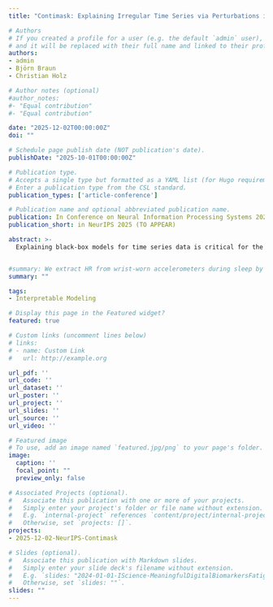 ```yaml
---
title: "Contimask: Explaining Irregular Time Series via Perturbations in Continuous Time"

# Authors
# If you created a profile for a user (e.g. the default `admin` user), write the username (folder name) here 
# and it will be replaced with their full name and linked to their profile.
authors:
- admin
- Björn Braun
- Christian Holz

# Author notes (optional)
#author_notes:
#- "Equal contribution"
#- "Equal contribution"

date: "2025-12-02T00:00:00Z"
doi: ""

# Schedule page publish date (NOT publication's date).
publishDate: "2025-10-01T00:00:00Z"

# Publication type.
# Accepts a single type but formatted as a YAML list (for Hugo requirements).
# Enter a publication type from the CSL standard.
publication_types: ['article-conference']

# Publication name and optional abbreviated publication name.
publication: In Conference on Neural Information Processing Systems 2025 (NeurIPS - TO APPEAR)
publication_short: in NeurIPS 2025 (TO APPEAR)

abstract: >-
  Explaining black-box models for time series data is critical for the wide-scale adoption of deep learning techniques across domains such as healthcare. Recently, explainability methods for deep time series models have seen significant progress by adopting saliency methods that perturb masked segments of time series to uncover their importance towards the prediction of black-box models. Thus far, such methods have been largely restricted to regular time series. Irregular time series, however, sampled at irregular time intervals and potentially with missing values, are the dominant form of time series in various critical domains (e.g., hospital records). In this paper, we conduct the first evaluation of saliency methods for the interpretation of irregular time series models. We first translate techniques for regular time series into the continuous time realm of irregular time series and show under which circumstances such techniques are still applicable. However, existing perturbation techniques neglect the timing and structure of observed data, e.g., informative missingness when data is not missing at random. Thus, we propose Contimask, a simple framework to also apply non-differentiable perturbations, such as simulating that parts of the data had not been observed using NeuroEvolution. Doing so, we are first to successfully detect saliency that is independent of the value of observed data and achieve significant improvements at interpreting irregular time series models on real-world data where 90% of the data is missing.


#summary: We extract HR from wrist-worn accelerometers during sleep by tracing HR curves in the frequncy domain. Our approach further includes motion artifact removal and simple post-processing to bring down the MAE to 0.88 BPM averaged across participants of our novel dataset.
summary: ""

tags:
- Interpretable Modeling

# Display this page in the Featured widget?
featured: true

# Custom links (uncomment lines below)
# links:
# - name: Custom Link
#   url: http://example.org

url_pdf: ''
url_code: ''
url_dataset: ''
url_poster: ''
url_project: ''
url_slides: ''
url_source: ''
url_video: ''

# Featured image
# To use, add an image named `featured.jpg/png` to your page's folder. 
image:
  caption: ''
  focal_point: ""
  preview_only: false

# Associated Projects (optional).
#   Associate this publication with one or more of your projects.
#   Simply enter your project's folder or file name without extension.
#   E.g. `internal-project` references `content/project/internal-project/index.md`.
#   Otherwise, set `projects: []`.
projects:
- 2025-12-02-NeurIPS-Contimask

# Slides (optional).
#   Associate this publication with Markdown slides.
#   Simply enter your slide deck's filename without extension.
#   E.g. `slides: "2024-01-01-IScience-MeaningfulDigitalBiomarkersFatigue"` references `content/slides/2024-01-01-IScience-MeaningfulDigitalBiomarkersFatigue/index.md`.
#   Otherwise, set `slides: ""`.
slides: ""
---
```

